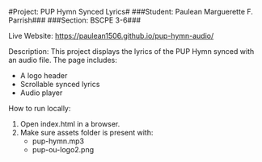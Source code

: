 #Project: PUP Hymn Synced Lyrics#
###Student: Paulean Marguerette F. Parrish###
###Section: BSCPE 3-6###

Live Website: https://paulean1506.github.io/pup-hymn-audio/

Description:
This project displays the lyrics of the PUP Hymn synced with an audio file. 
The page includes:
- A logo header
- Scrollable synced lyrics
- Audio player

How to run locally:
1. Open index.html in a browser.
2. Make sure assets folder is present with:
   - pup-hymn.mp3
   - pup-ou-logo2.png
